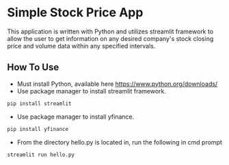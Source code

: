 
# Simple Stock Price App

This application is written with Python and utilizes streamlit framework to allow the user to get information on any desired
company's stock closing price and volume data within any specified intervals. 





##  How To Use
- Must install Python, available here https://www.python.org/downloads/
- Use package manager to install streamlit framework.
```bash
pip install streamlit
```
- Use package manager to install yfinance.
```bash
pip install yfinance
```
- From the directory hello.py is located in, run the following in cmd prompt
```bash
streamlit run hello.py
```


